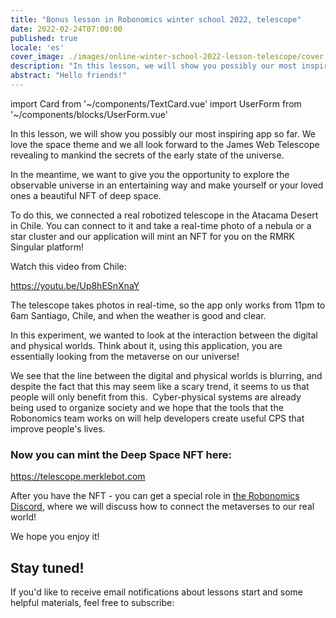 ```yaml
---
title: "Bonus lesson in Robonomics winter school 2022, telescope"
date: 2022-02-24T07:00:00
published: true
locale: 'es'
cover_image: ./images/online-winter-school-2022-lesson-telescope/cover.jpg
description: "In this lesson, we will show you possibly our most inspiring app so far. We love the space theme and we all look forward to the James Web Telescope revealing to mankind the secrets of the early state of the universe."
abstract: "Hello friends!"
---
```

import Card from '~/components/TextCard.vue'
import UserForm from '~/components/blocks/UserForm.vue'

In this lesson, we will show you possibly our most inspiring app so far. We love the space theme and we all look forward to the James Web Telescope revealing to mankind the secrets of the early state of the universe.

In the meantime, we want to give you the opportunity to explore the observable universe in an entertaining way and make yourself or your loved ones a beautiful NFT of deep space.

To do this, we connected a real robotized telescope in the Atacama Desert in Chile. You can connect to it and take a real-time photo of a nebula or a star cluster and our application will mint an NFT for you on the RMRK Singular platform!

Watch this video from Chile:

https://youtu.be/Up8hESnXnaY

The telescope takes photos in real-time, so the app only works from 11pm to 6am Santiago, Chile, and when the weather is good and clear.

In this experiment, we wanted to look at the interaction between the digital and physical worlds. Think about it, using this application, you are essentially looking from the metaverse on our universe!

We see that the line between the digital and physical worlds is blurring, and despite the fact that this may seem like a scary trend, it seems to us that people will only benefit from this.  Cyber-physical systems are already being used to organize society and we hope that the tools that the Robonomics team works on will help developers create useful CPS that improve people's lives.

<Card>

### Now you can mint the Deep Space NFT here:

https://telescope.merklebot.com

After you have the NFT - you can get a special role in [the Robonomics Discord](https://discord.gg/JpaN2XAmqY), where we will discuss how to connect the metaverses to our real world!

We hope you enjoy it!

</Card>


<Card>

## Stay tuned!

If you'd like to receive email notifications about lessons start and some helpful materials, feel free to subscribe:

<UserForm comment="robonomics.network telescope"/>

</Card>
